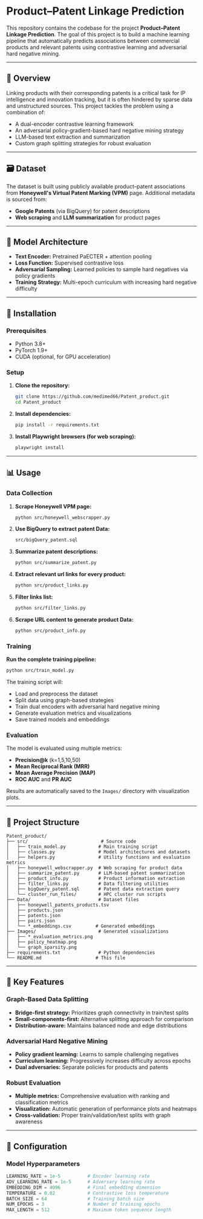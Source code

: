 # Product–Patent Linkage Prediction

This repository contains the codebase for the project **Product–Patent Linkage Prediction**. The goal of this project is to build a machine learning pipeline that automatically predicts associations between commercial products and relevant patents using contrastive learning and adversarial hard negative mining.

---

## 📌 Overview

Linking products with their corresponding patents is a critical task for IP intelligence and innovation tracking, but it is often hindered by sparse data and unstructured sources. This project tackles the problem using a combination of:

- A dual-encoder contrastive learning framework
- An adversarial policy-gradient-based hard negative mining strategy
- LLM-based text extraction and summarization
- Custom graph splitting strategies for robust evaluation

---

## 🗃️ Dataset

The dataset is built using publicly available product–patent associations from **Honeywell's Virtual Patent Marking (VPM)** page. Additional metadata is sourced from:

- **Google Patents** (via BigQuery) for patent descriptions
- **Web scraping** and **LLM summarization** for product pages

---

## 🧠 Model Architecture

- **Text Encoder:** Pretrained PaECTER + attention pooling
- **Loss Function:** Supervised contrastive loss
- **Adversarial Sampling:** Learned policies to sample hard negatives via policy gradients
- **Training Strategy:** Multi-epoch curriculum with increasing hard negative difficulty

---

## 🚀 Installation

### Prerequisites

- Python 3.8+
- PyTorch 1.9+
- CUDA (optional, for GPU acceleration)

### Setup

1. **Clone the repository:**
   ```bash
   git clone https://github.com/medimed66/Patent_product.git
   cd Patent_product
   ```

2. **Install dependencies:**
   ```bash
   pip install -r requirements.txt
   ```

3. **Install Playwright browsers (for web scraping):**
   ```bash
   playwright install
   ```

---

## 📊 Usage

### Data Collection

1. **Scrape Honeywell VPM page:**
   ```bash
   python src/honeywell_webscrapper.py
   ```

2. **Use BigQuery to extract patent Data:**
   ```bash
   src/bigQuery_patent.sql
   ```

3. **Summarize patent descriptions:**
   ```bash
   python src/summarize_patent.py
   ```

4. **Extract relevant url links for every product:**
   ```bash
   python src/product_links.py
   ```

5. **Filter links list:**
   ```bash
   python src/filter_links.py
   ```

6. **Scrape URL content to generate product Data:**
   ```bash
   python src/product_info.py
   ```

### Training

**Run the complete training pipeline:**
```bash
python src/train_model.py
```

The training script will:
- Load and preprocess the dataset
- Split data using graph-based strategies
- Train dual encoders with adversarial hard negative mining
- Generate evaluation metrics and visualizations
- Save trained models and embeddings

### Evaluation

The model is evaluated using multiple metrics:
- **Precision@k** (k=1,5,10,50)
- **Mean Reciprocal Rank (MRR)**
- **Mean Average Precision (MAP)**
- **ROC AUC** and **PR AUC**

Results are automatically saved to the `Images/` directory with visualization plots.

---

## 📁 Project Structure

```
Patent_product/
├── src/                           # Source code
│   ├── train_model.py            # Main training script
│   ├── classes.py                # Model architectures and datasets
│   ├── helpers.py                # Utility functions and evaluation metrics
│   ├── honeywell_webscrapper.py  # Web scraping for product data
│   ├── summarize_patent.py       # LLM-based patent summarization
│   ├── product_info.py           # Product information extraction
│   ├── filter_links.py           # Data filtering utilities
│   ├── bigQuery_patent.sql       # Patent data extraction query
│   └── cluster_run_files/        # HPC cluster run scripts
├── Data/                         # Dataset files
│   ├── honeywell_patents_products.tsv
│   ├── products.json
│   ├── patents.json
│   ├── pairs.json
│   └── *_embeddings.csv         # Generated embeddings
├── Images/                       # Generated visualizations
│   ├── *_evaluation_metrics.png
│   ├── policy_heatmap.png
│   └── graph_sparsity.png
├── requirements.txt              # Python dependencies
└── README.md                    # This file
```

---

## 🎯 Key Features

### Graph-Based Data Splitting
- **Bridge-first strategy:** Prioritizes graph connectivity in train/test splits
- **Small-components-first:** Alternative splitting approach for comparison
- **Distribution-aware:** Maintains balanced node and edge distributions

### Adversarial Hard Negative Mining
- **Policy gradient learning:** Learns to sample challenging negatives
- **Curriculum learning:** Progressively increases difficulty across epochs
- **Dual adversaries:** Separate policies for products and patents

### Robust Evaluation
- **Multiple metrics:** Comprehensive evaluation with ranking and classification metrics
- **Visualization:** Automatic generation of performance plots and heatmaps
- **Cross-validation:** Proper train/validation/test splits with graph awareness

---

## 🔧 Configuration

### Model Hyperparameters

```python
LEARNING_RATE = 1e-5          # Encoder learning rate
ADV_LEARNING_RATE = 1e-5      # Adversary learning rate
EMBEDDING_DIM = 4096          # Final embedding dimension
TEMPERATURE = 0.02            # Contrastive loss temperature
BATCH_SIZE = 64               # Training batch size
NUM_EPOCHS = 3                # Number of training epochs
MAX_LENGTH = 512              # Maximum token sequence length
```

